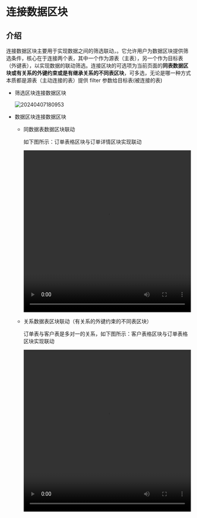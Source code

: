 # 连接数据区块

## 介绍

连接数据区块主要用于实现数据之间的筛选联动，。它允许用户为数据区块提供筛选条件，核心在于连接两个表，其中一个作为源表（主表），另一个作为目标表（外键表），以实现数据的联动筛选。连接区块的可选项为当前页面的**同表数据区块或有关系的外键约束或是有继承关系的不同表区块**，可多选，无论是哪一种方式本质都是源表（主动连接的表）提供 filter 参数给目标表(被连接的表)




- 筛选区块连接数据区块

  ![20240407180953](https://nocobase-docs.oss-cn-beijing.aliyuncs.com/20240407180953.png)

- 数据区块连接数据区块

  - 同数据表数据区块联动

    如下图所示：订单表格区块与订单详情区块实现联动

    <video width="100%" height="440" controls>
      <source src="https://nocobase-docs.oss-cn-beijing.aliyuncs.com/20240407161700.mp4" type="video/mp4">
    </video>

  - 关系数据表区块联动（有关系的外键约束的不同表区块）

    订单表与客户表是多对一的关系，如下图所示：客户表格区块与订单表格区块实现联动

    <video width="100%" height="440" controls>
      <source src="https://nocobase-docs.oss-cn-beijing.aliyuncs.com/20240407163523.mp4" type="video/mp4">
    </video>